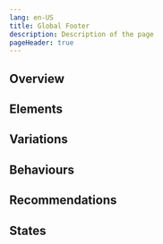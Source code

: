 ```yaml
---
lang: en-US
title: Global Footer
description: Description of the page
pageHeader: true
---
```


## Overview

## Elements

<CodeDemo :image="$withBase('/images/map-sample.png')" :contents="[{ x: 4, y: 8.5, title: 'Breadcrumbs', text: 'A breadcrumb, showing the navigation history.' }, { x: 4, y: 20, title: 'Heading (sub-topic title)', text: 'A direct, short title focused on the main action the user will complete on the page.' },]">
<template #code>
<CodeGroup>
  <CodeGroupItem title="HTML">

```html
<p>Some random html</p>
<ul class="ul">
  <li>A list</li>
</ul>
<pre>This is code</pre>
```

  </CodeGroupItem>

  <CodeGroupItem title="JS" active>

```js:no-line-numbers
console.log('Hello, Styleguide!')
```

  </CodeGroupItem>
</CodeGroup>
</template>
</CodeDemo>

## Variations

## Behaviours

## Recommendations

## States

